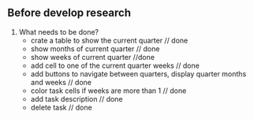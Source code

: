 ## Before develop research

1. What needs to be done?
    - crate a table to show the current quarter // done
    - show months of current quarter // done
    - show weeks of current quarter //done
    - add cell to one of the current quarter weeks // done
    - add buttons to navigate between quarters, display quarter months and weeks // done
    - color task cells if weeks are more than 1 // done
    - add task description // done
    - delete task // done
